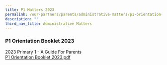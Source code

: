 ```yaml
---
title: P1 Matters 2023
permalink: /our-partners/parents/administrative-matters/p1-orientation-booklet-2023/
description: ""
third_nav_title: Administrative Matters
---
```


### **P1 Orientation Booklet 2023**
2023 Primary 1 - A Guide For Parents<br>
[P1 Orientation Booklet 2023.pdf](/files/P1%20Orientation%20Booklet%202023.pdf)